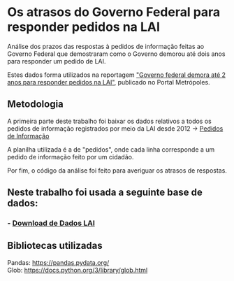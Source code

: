 # Os atrasos do Governo Federal para responder pedidos na LAI
Análise dos prazos das respostas à pedidos de informação feitas ao Governo Federal que demostraram como o Governo demorou até dois anos para responder um pedido de LAI.

Estes dados forma utilizados na reportagem ["Governo federal demora até 2 anos para responder pedidos na LAI"](https://www.metropoles.com/brasil/politica-brasil/governo-federal-demora-ate-2-anos-para-responder-pedidos-na-lai), publicado no Portal Metrópoles. 

## Metodologia

A primeira parte deste trabalho foi baixar os dados relativos a todos os pedidos de informação registrados por meio da LAI desde 2012 -> [Pedidos de Informação](https://falabr.cgu.gov.br/publico/DownloadDados/DownloadDadosLai.aspx)

A planilha utilizada é a de "pedidos", onde cada linha corresponde a um pedido de informação feito por um cidadão.

Por fim, o código da análise foi feito para averiguar os atrasos de respostas.

## Neste trabalho foi usada a seguinte base de dados:
### - [Download de Dados LAI](https://falabr.cgu.gov.br/publico/DownloadDados/DownloadDadosLai.aspx)

## Bibliotecas utilizadas

Pandas: https://pandas.pydata.org/  
Glob: https://docs.python.org/3/library/glob.html
